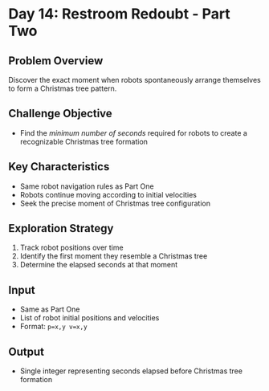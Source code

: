 # Day 14: Restroom Redoubt - Part Two
## Problem Overview
Discover the exact moment when robots spontaneously arrange themselves to form a Christmas tree pattern.

## Challenge Objective
- Find the *minimum number of seconds* required for robots to create a recognizable Christmas tree formation

## Key Characteristics
- Same robot navigation rules as Part One
- Robots continue moving according to initial velocities
- Seek the precise moment of Christmas tree configuration

## Exploration Strategy
1. Track robot positions over time
2. Identify the first moment they resemble a Christmas tree
3. Determine the elapsed seconds at that moment

## Input
- Same as Part One
- List of robot initial positions and velocities
- Format: `p=x,y v=x,y`

## Output
- Single integer representing seconds elapsed before Christmas tree formation
